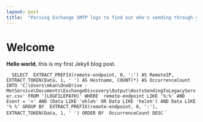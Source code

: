 ```yaml
---
layout: post
title:  "Parsing Exchange SMTP logs to find out who's sending through your Exchange Server"
---
```


# Welcome

**Hello world**, this is my first Jekyll blog post.

`  SELECT 
    EXTRACT_PREFIX(remote-endpoint, 0, ':') AS RemoteIP,
    EXTRACT_TOKEN(Data, 1, ' ') AS Hostname,
    COUNT(*) AS OccurrenceCount
INTO 'C:\Users\mkan\OneDrive - MetService\Documents\ExchangeDiscovery\Output\HostsSendingToLegacyServer.csv'
FROM '[LOGFILEPATH]'
WHERE 
    remote-endpoint LIKE '%:%' AND
    Event = '<' AND
    (Data LIKE 'ehlo%' OR Data LIKE 'helo%') AND
    Data LIKE '% %'
GROUP BY 
    EXTRACT_PREFIX(remote-endpoint, 0, ':'),
    EXTRACT_TOKEN(Data, 1, ' ')
ORDER BY 
    OccurrenceCount DESC`
    `

